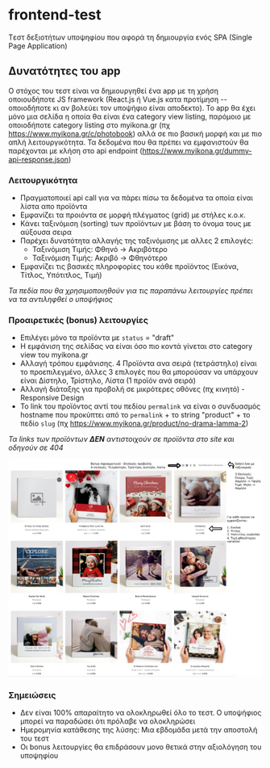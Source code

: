 # frontend-test

Tεστ δεξιοτήτων υποψηφίου που αφορά τη δημιουργία ενός SPA (Single Page Application)

## Δυνατότητες του app

Ο στόχος του τεστ είναι να δημιουργηθεί ένα app με τη χρήση οποιουδήποτε JS framework (React.js ή Vue.js κατα προτίμηση --οποιοδήποτε κι αν βολεύει τον υποψήφιο είναι αποδεκτο). Το app θα έχει μόνο μια σελίδα η οποία θα είναι ένα category view listing, παρόμοιο με οποιοδήποτε category listing στο myikona.gr (πχ https://www.myikona.gr/c/photobook) αλλά σε πιο βασική μορφή και με πιο απλή λειτουργικότητα. Τα δεδομένα που θα πρέπει να εμφανιστούν θα παρέχονται με κλήση στο api endpoint (https://www.myikona.gr/dummy-api-response.json)

### Λειτουργικότητα

- Πραγματοποιεί api call για να πάρει πίσω τα δεδομένα τα οποία είναι λίστα απο προϊόντα
- Εμφανίζει τα προιόντα σε μορφή πλέγματος (grid) με στήλες κ.ο.κ.
- Κάνει ταξινόμιση (sorting) των προϊόντων με βάση το όνομα τους με αύξουσα σειρα
- Παρέχει δυνατότητα αλλαγής της ταξινόμισης με αλλες 2 επιλογές:
  - Ταξινόμιση Τιμής: Φθηνό -> Ακριβότερο
  - Ταξινόμιση Τιμής: Ακριβό -> Φθηνότερο
- Εμφανίζει τις βασικές πληροφορίες του κάθε προϊόντος (Εικόνα, Τίτλος, Υπότιτλος, Τιμή)  

*Τα πεδία που θα χρησιμοποιηθούν για τις παραπάνω λειτουργίες πρέπει να τα αντιληφθεί ο υποψήφιος*

### Προαιρετικές (bonus) λειτουργίες

- Επιλέγει μόνο τα προϊόντα με `status` = "draft"
- H εμφάνιση της σελίδας να είναι όσο πιο κοντά γίνεται στο category view του myikona.gr
- Αλλαγή τρόπου εμφάνισης. 4 Προϊόντα ανα σειρά (τετράστηλο) είναι το προεπιλεγμένο, άλλες 3 επιλογές που θα μπορούσαν να υπάρχουν είναι Δίστηλο, Τρίστηλο, Λίστα (1 προϊόν ανά σειρά)
- Αλλαγή διάταξης για προβολή σε μικρότερες οθόνες (πχ κινητό) - Responsive Design
- To link του προϊόντος αντί του πεδίου `permalink` να είναι ο συνδυασμός hostname που προκύπτει από το `permalink` + το string "product" + το πεδίο `slug` (πχ https://www.myikona.gr/product/no-drama-lamma-2)

*Τα links των προϊόντων **ΔΕΝ** αντιστοιχούν σε προϊόντα στο site και οδηγούν σε 404*

![Test](test.png?raw=true "Test")


### Σημειώσεις 
- Δεν είναι 100% απαραίτητο να ολοκληρωθεί όλο το τεστ. Ο υποψήφιος μπορεί να παραδώσει ότι πρόλαβε να ολοκληρώσει
- Ημερομηνία κατάθεσης της λύσης: Μια εβδομάδα μετά την αποστολή του τεστ
- Οι bonus λειτουργίες θα επιδράσουν μονο θετικά στην αξιολόγηση του υποψηφίου
